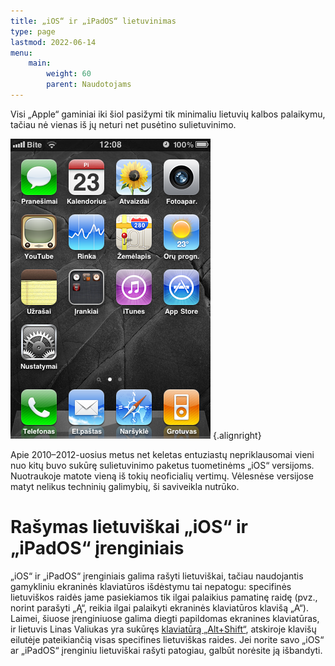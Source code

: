 ```yaml
---
title: „iOS“ ir „iPadOS“ lietuvinimas
type: page
lastmod: 2022-06-14
menu:
    main:
        weight: 60
        parent: Naudotojams
---
```


Visi „Apple“ gaminiai iki šiol pasižymi tik minimaliu lietuvių kalbos palaikymu, tačiau nė vienas iš jų neturi net
pusėtino sulietuvinimo.

![Sulietuvinta „iPhone“ sąsaja](iOS_lt.jpg "Sulietuvinta „iPhone“ sąsaja")
{.alignright}

Apie 2010–2012-uosius metus net keletas entuziastų nepriklausomai vieni nuo kitų buvo sukūrę sulietuvinimo paketus
tuometinėms „iOS“ versijoms. Nuotraukoje matote vieną iš tokių neoficialių vertimų. Vėlesnėse versijose matyt nelikus
techninių galimybių, ši saviveikla nutrūko.

Rašymas lietuviškai „iOS“ ir „iPadOS“ įrenginiais
=====================================

„iOS“ ir „iPadOS“ įrenginiais galima rašyti lietuviškai, tačiau naudojantis gamykliniu ekraninės klaviatūros išdėstymu
tai nepatogu: specifinės lietuviškos raidės jame pasiekiamos tik ilgai palaikius pamatinę raidę (pvz., norint parašyti
„Ą“, reikia ilgai palaikyti ekraninės klaviatūros klavišą „A“). Laimei, šiuose įrenginiuose galima diegti papildomas
ekranines klaviatūras, ir lietuvis Linas Valiukas yra sukūręs [klaviatūrą „Alt+Shift“](https://www.altshiftkeyboard.com/lt/),
atskiroje klavišų eilutėje pateikiančią visas specifines lietuviškas raides. Jei norite savo „iOS“ ar „iPadOS“ įrenginiu
lietuviškai rašyti patogiau, galbūt norėsite ją išbandyti.
